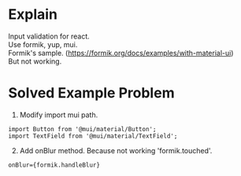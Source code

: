 # Explain
Input validation for react.   
Use formik, yup, mui.   
Formik's sample. (https://formik.org/docs/examples/with-material-ui)   
But not working.

# Solved Example Problem
1. Modify import mui path.   
```
import Button from '@mui/material/Button';
import TextField from '@mui/material/TextField';
```

2. Add onBlur method. Because not working 'formik.touched'.
```
onBlur={formik.handleBlur}
```




